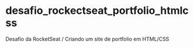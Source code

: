 # desafio_rockectseat_portfolio_htmlcss
Desafio da RocketSeat / Criando um site de portfolio em HTML/CSS
